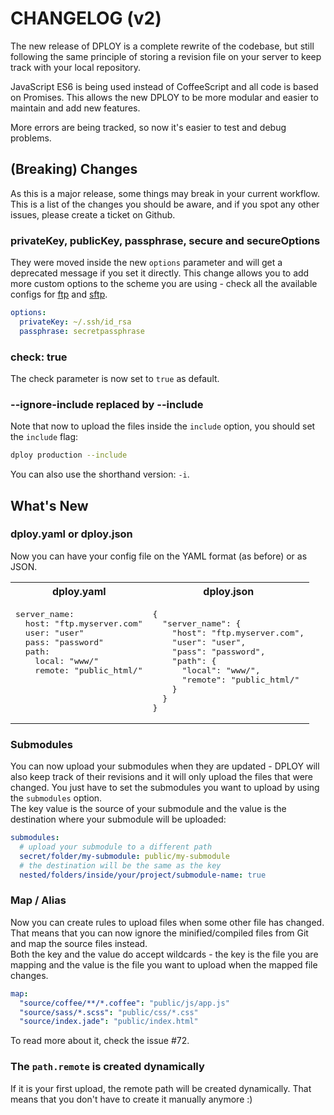 # CHANGELOG (v2)
The new release of DPLOY is a complete rewrite of the codebase, but still following the same principle of storing a revision file on your server to keep track with your local repository.

JavaScript ES6 is being used instead of CoffeeScript and all code is based on Promises. This allows the new DPLOY to be more modular and easier to maintain and add new features.

More errors are being tracked, so now it's easier to test and debug problems.

## (Breaking) Changes
As this is a major release, some things may break in your current workflow. This is a list of the changes you should be aware, and if you spot any other issues, please create a ticket on Github.

### privateKey, publicKey, passphrase, secure and secureOptions
They were moved inside the new `options` parameter and will get a deprecated message if you set it directly. This change allows you to add more custom options to the scheme you are using - check all the available configs for [ftp](https://github.com/mscdex/node-ftp#methods) and [sftp](https://github.com/mscdex/ssh2#client-methods).

```yaml
options:
  privateKey: ~/.ssh/id_rsa
  passphrase: secretpassphrase
```

### check: true
The check parameter is now set to `true` as default.

### --ignore-include replaced by --include
Note that now to upload the files inside the `include` option, you should set the `include` flag:

```sh
dploy production --include
```

You can also use the shorthand version: `-i`.

## What's New

### dploy.yaml or dploy.json
Now you can have your config file on the YAML format (as before) or as JSON.

<table>
  <tbody>
    <tr>
      <th>dploy.yaml</th>
      <th>dploy.json</th>
    </tr>
    <tr>
      <td valign="top"><pre lang="yaml">server_name:
  host: "ftp.myserver.com"
  user: "user"
  pass: "password"
  path:
    local: "www/"
    remote: "public_html/"</pre></td>
      <td valign="top"><pre lang="json">{
  "server_name": {
    "host": "ftp.myserver.com",
    "user": "user",
    "pass": "password",
    "path": {
      "local": "www/",
      "remote": "public_html/"
    }
  }
}</pre></td>
    </tr>
  </tbody>
</table>


### Submodules
You can now upload your submodules when they are updated - DPLOY will also keep track of their revisions and it will only upload the files that were changed. You just have to set the submodules you want to upload by using the `submodules` option.  
The key value is the source of your submodule and the value is the destination where your submodule will be uploaded:

```yaml
submodules:
  # upload your submodule to a different path
  secret/folder/my-submodule: public/my-submodule
  # the destination will be the same as the key
  nested/folders/inside/your/project/submodule-name: true
```

### Map / Alias
Now you can create rules to upload files when some other file has changed. That means that you can now ignore the minified/compiled files from Git and map the source files instead.  
Both the key and the value do accept wildcards - the key is the file you are mapping and the value is the file you want to upload when the mapped file changes.


```yaml
map:
  "source/coffee/**/*.coffee": "public/js/app.js"
  "source/sass/*.scss": "public/css/*.css"
  "source/index.jade": "public/index.html"
```
To read more about it, check the issue #72.


### The `path.remote` is created dynamically
If it is your first upload, the remote path will be created dynamically. That means that you don't have to create it manually anymore :)
